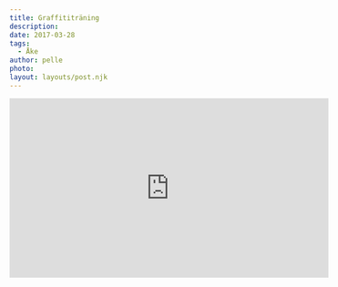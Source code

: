 ```yaml
---
title: Graffititräning
description: 
date: 2017-03-28
tags:
  - Åke
author: pelle
photo: 
layout: layouts/post.njk
---
```

<iframe width="560" height="315" src="https://www.youtube.com/embed/Xxx9U2UsEoY" frameborder="0" allowfullscreen></iframe>